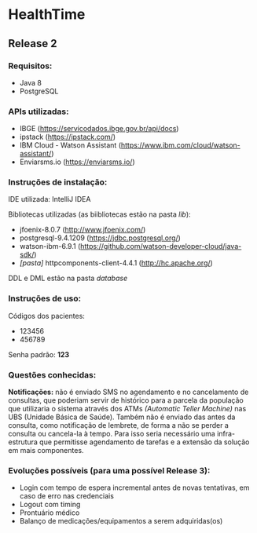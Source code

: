 # HealthTime

## Release 2

### Requisitos:
 - Java 8
 - PostgreSQL

### APIs utilizadas:
 - IBGE (https://servicodados.ibge.gov.br/api/docs)
 - ipstack (https://ipstack.com/)
 - IBM Cloud - Watson Assistant (https://www.ibm.com/cloud/watson-assistant/)
 - Enviarsms.io (https://enviarsms.io/)

### Instruções de instalação:
IDE utilizada: IntelliJ IDEA

Bibliotecas utilizadas (as biibliotecas estão na pasta _lib_): 
 - jfoenix-8.0.7 (http://www.jfoenix.com/)
 - postgresql-9.4.1209 (https://jdbc.postgresql.org/)
 - watson-ibm-6.9.1 (https://github.com/watson-developer-cloud/java-sdk/)
 - _[pasta]_ httpcomponents-client-4.4.1 (http://hc.apache.org/)
 
DDL e DML estão na pasta _database_

### Instruções de uso:
Códigos dos pacientes:
 - 123456
 - 456789

Senha padrão: **123**

### Questões conhecidas:

**Notificações:** não é enviado SMS no agendamento e no cancelamento de consultas, que poderiam servir de histórico para a parcela da população que utilizaria o sistema através dos ATMs _(Automatic Teller Machine)_ nas UBS (Unidade Básica de Saúde). Também não é enviado das antes da consulta, como notificação de lembrete, de forma a não se perder a consulta ou cancela-la à tempo. Para isso seria necessário uma infra-estrutura que permitisse agendamento de tarefas e a extensão da solução em mais componentes.

### Evoluções possíveis (para uma possível Release 3):
 - Login com tempo de espera incremental antes de novas tentativas, em caso de erro nas credenciais
 - Logout com timing
 - Prontuário médico
 - Balanço de medicações/equipamentos a serem adquiridas(os)

